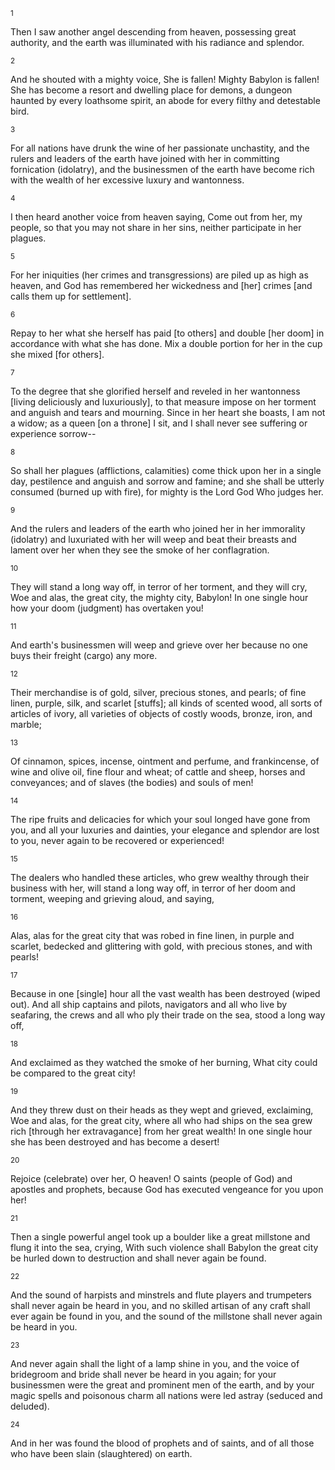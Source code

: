 <sup>1</sup> 

Then I saw another angel descending from heaven, possessing great authority, and the earth was illuminated with his radiance and splendor. 

<sup>2</sup> 

And he shouted with a mighty voice, She is fallen! Mighty Babylon is fallen! She has become a resort and dwelling place for demons, a dungeon haunted by every loathsome spirit, an abode for every filthy and detestable bird. 

<sup>3</sup> 

For all nations have drunk the wine of her passionate unchastity, and the rulers and leaders of the earth have joined with her in committing fornication (idolatry), and the businessmen of the earth have become rich with the wealth of her excessive luxury and wantonness. 

<sup>4</sup> 

I then heard another voice from heaven saying, Come out from her, my people, so that you may not share in her sins, neither participate in her plagues. 

<sup>5</sup> 

For her iniquities (her crimes and transgressions) are piled up as high as heaven, and God has remembered her wickedness and [her] crimes [and calls them up for settlement]. 

<sup>6</sup> 

Repay to her what she herself has paid [to others] and double [her doom] in accordance with what she has done. Mix a double portion for her in the cup she mixed [for others]. 

<sup>7</sup> 

To the degree that she glorified herself and reveled in her wantonness [living deliciously and luxuriously], to that measure impose on her torment and anguish and tears and mourning. Since in her heart she boasts, I am not a widow; as a queen [on a throne] I sit, and I shall never see suffering or experience sorrow-- 

<sup>8</sup> 

So shall her plagues (afflictions, calamities) come thick upon her in a single day, pestilence and anguish and sorrow and famine; and she shall be utterly consumed (burned up with fire), for mighty is the Lord God Who judges her. 

<sup>9</sup> 

And the rulers and leaders of the earth who joined her in her immorality (idolatry) and luxuriated with her will weep and beat their breasts and lament over her when they see the smoke of her conflagration. 

<sup>10</sup> 

They will stand a long way off, in terror of her torment, and they will cry, Woe and alas, the great city, the mighty city, Babylon! In one single hour how your doom (judgment) has overtaken you! 

<sup>11</sup> 

And earth's businessmen will weep and grieve over her because no one buys their freight (cargo) any more. 

<sup>12</sup> 

Their merchandise is of gold, silver, precious stones, and pearls; of fine linen, purple, silk, and scarlet [stuffs]; all kinds of scented wood, all sorts of articles of ivory, all varieties of objects of costly woods, bronze, iron, and marble; 

<sup>13</sup> 

Of cinnamon, spices, incense, ointment and perfume, and frankincense, of wine and olive oil, fine flour and wheat; of cattle and sheep, horses and conveyances; and of slaves (the bodies) and souls of men! 

<sup>14</sup> 

The ripe fruits and delicacies for which your soul longed have gone from you, and all your luxuries and dainties, your elegance and splendor are lost to you, never again to be recovered or experienced! 

<sup>15</sup> 

The dealers who handled these articles, who grew wealthy through their business with her, will stand a long way off, in terror of her doom and torment, weeping and grieving aloud, and saying, 

<sup>16</sup> 

Alas, alas for the great city that was robed in fine linen, in purple and scarlet, bedecked and glittering with gold, with precious stones, and with pearls! 

<sup>17</sup> 

Because in one [single] hour all the vast wealth has been destroyed (wiped out). And all ship captains and pilots, navigators and all who live by seafaring, the crews and all who ply their trade on the sea, stood a long way off, 

<sup>18</sup> 

And exclaimed as they watched the smoke of her burning, What city could be compared to the great city! 

<sup>19</sup> 

And they threw dust on their heads as they wept and grieved, exclaiming, Woe and alas, for the great city, where all who had ships on the sea grew rich [through her extravagance] from her great wealth! In one single hour she has been destroyed and has become a desert! 

<sup>20</sup> 

Rejoice (celebrate) over her, O heaven! O saints (people of God) and apostles and prophets, because God has executed vengeance for you upon her! 

<sup>21</sup> 

Then a single powerful angel took up a boulder like a great millstone and flung it into the sea, crying, With such violence shall Babylon the great city be hurled down to destruction and shall never again be found. 

<sup>22</sup> 

And the sound of harpists and minstrels and flute players and trumpeters shall never again be heard in you, and no skilled artisan of any craft shall ever again be found in you, and the sound of the millstone shall never again be heard in you. 

<sup>23</sup> 

And never again shall the light of a lamp shine in you, and the voice of bridegroom and bride shall never be heard in you again; for your businessmen were the great and prominent men of the earth, and by your magic spells and poisonous charm all nations were led astray (seduced and deluded). 

<sup>24</sup> 

And in her was found the blood of prophets and of saints, and of all those who have been slain (slaughtered) on earth.